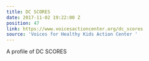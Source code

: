 ```yaml
---
title: DC SCORES
date: 2017-11-02 19:22:00 Z
position: 47
link: https://www.voicesactioncenter.org/dc_scores
source: 'Voices for Healthy Kids Action Center '
---
```


A profile of DC SCORES 